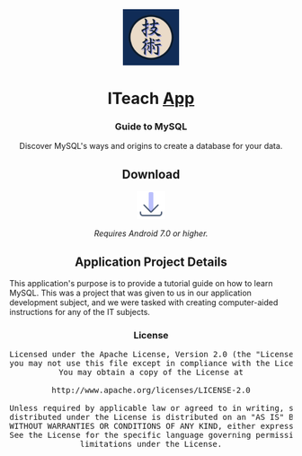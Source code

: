 <div align="center">

<a href="https://mihon.app](https://github.com/Kawtsun/ITeach">
    <img src="./.github/assets/logo.png" alt="ITeach logo" title="ITeach Logo" width="100" border-radius="15"/>
</a>

# ITeach [App](#)

### Guide to MySQL
Discover MySQL's ways and origins to create a database for your data.


## Download

<a href="https://mihon.app](https://github.com/Kawtsun/ITeach/releases">
    <img src="./.github/assets/download.png" alt="ITeach logo" title="ITeach Logo" width="50"/>
</a>

*Requires Android 7.0 or higher.*

## Application Project Details

<div align="left">

This application\'s purpose is to provide a tutorial guide on how to learn MySQL. This was a project that was given to us in our application development subject, and we were tasked with creating computer-aided instructions for any of the IT subjects.

</div>

### License

<pre>
Licensed under the Apache License, Version 2.0 (the "License");
you may not use this file except in compliance with the License.
You may obtain a copy of the License at

http://www.apache.org/licenses/LICENSE-2.0

Unless required by applicable law or agreed to in writing, software
distributed under the License is distributed on an "AS IS" BASIS,
WITHOUT WARRANTIES OR CONDITIONS OF ANY KIND, either express or implied.
See the License for the specific language governing permissions and
limitations under the License.
</pre>

</div>
